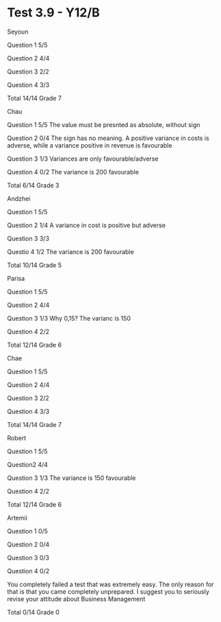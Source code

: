 # Test 3.9 - Y12/B

Seyoun

Question 1	5/5

Question 2	4/4

Question 3	2/2

Question 4	3/3

Total 14/14	Grade 7

Chau

Question 1	5/5
		The value must be presnted as absolute, without sign

Question 2	0/4
		The sign has no meaning. A positive variance in costs
		is adverse, while a variance positive in revenue is favourable

Question 3	1/3
		Variances are only favourable/adverse

Question 4	0/2
		The variance is 200 favourable

Total 6/14	Grade 3

Andzhei

Question 1	5/5

Question 2	1/4
		A variance in cost is positive but adverse

Question 3	3/3

Questio 4	1/2
		The variance is 200 favourable

Total 10/14	Grade 5

Parisa

Question 1	5/5

Question 2	4/4

Question 3	1/3
		Why 0,15? The varianc is 150

Question 4	2/2

Total 12/14	Grade 6

Chae

Question 1	5/5

Question 2	4/4

Question 3	2/2

Question 4	3/3

Total 14/14	Grade 7

Robert

Question 1	5/5

Question2	4/4

Question 3	1/3
		The variance is 150 favourable

Question 4	2/2

Total 12/14	Grade 6

Artemii

Question 1	0/5

Question 2	0/4

Question 3	0/3

Question 4	0/2

You completely failed a test that was extremely easy.
The only reason for that is that you came completely unprepared.
I suggest you to seriously revise your attitude about Business 
Management

Total 0/14	Grade 0
